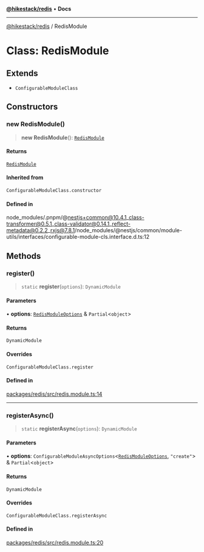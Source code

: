[**@hikestack/redis**](/official/reference/redis/index.md) • **Docs**

***

[@hikestack/redis](/official/reference/redis/globals.md) / RedisModule

# Class: RedisModule

## Extends

- `ConfigurableModuleClass`

## Constructors

### new RedisModule()

> **new RedisModule**(): [`RedisModule`](/official/reference/redis/classes/RedisModule.md)

#### Returns

[`RedisModule`](/official/reference/redis/classes/RedisModule.md)

#### Inherited from

`ConfigurableModuleClass.constructor`

#### Defined in

node\_modules/.pnpm/@nestjs+common@10.4.1\_class-transformer@0.5.1\_class-validator@0.14.1\_reflect-metadata@0.2.2\_rxjs@7.8.1/node\_modules/@nestjs/common/module-utils/interfaces/configurable-module-cls.interface.d.ts:12

## Methods

### register()

> `static` **register**(`options`): `DynamicModule`

#### Parameters

• **options**: [`RedisModuleOptions`](/official/reference/redis/interfaces/RedisModuleOptions.md) & `Partial`\<`object`\>

#### Returns

`DynamicModule`

#### Overrides

`ConfigurableModuleClass.register`

#### Defined in

[packages/redis/src/redis.module.ts:14](https://github.com/hikestack/hike/blob/25d344bbdfe0453d4900cd57dd6b39277250a015/packages/redis/src/redis.module.ts#L14)

***

### registerAsync()

> `static` **registerAsync**(`options`): `DynamicModule`

#### Parameters

• **options**: `ConfigurableModuleAsyncOptions`\<[`RedisModuleOptions`](/official/reference/redis/interfaces/RedisModuleOptions.md), `"create"`\> & `Partial`\<`object`\>

#### Returns

`DynamicModule`

#### Overrides

`ConfigurableModuleClass.registerAsync`

#### Defined in

[packages/redis/src/redis.module.ts:20](https://github.com/hikestack/hike/blob/25d344bbdfe0453d4900cd57dd6b39277250a015/packages/redis/src/redis.module.ts#L20)
